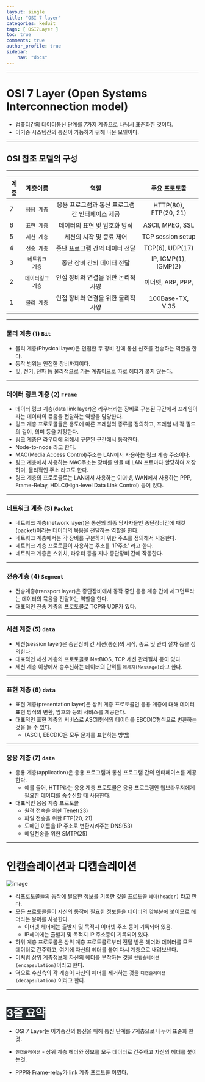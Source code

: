 ```yaml
---
layout: single
title: "OSI 7 layer"
categories: keduit
tags: [ OSI7Layer ]
toc: true
comments: true 
author_profile: true
sidebar:
    nav: "docs"
---
```


---
# OSI 7 Layer (Open Systems Interconnection model)

* 컴퓨터간의 데이터통신 단계를 7가지 계층으로 나눠서 표준화한 것이다.
* 이기종 시스템간의 통신이 가능하기 위해 나온 모델이다.

---

## OSI 참조 모델의 구성

---

|계층|계층이름|역할|주요 프로토콜
|-|:-------:|:-------------:|:----:|
|7|`응용 계층`|응용 프로그램과 통신 프로그램간 인터페이스 제공|HTTP(80), FTP(20, 21)|
|6|`표현 계층`|데이터의 표현 및 암호화 방식|ASCll, MPEG, SSL|
|5|`세션 계층`|세션의 시작 및 종료 제어|TCP session setup|
|4|`전송 계층`|종단 프로그램 간의 데이터 전달|TCP(6), UDP(17)|
|3|`네트워크 계층`|종단 장비 간의 데이터 전달|IP, ICMP(1), IGMP(2)|
|2|`데이터링크 계층`|인접 장비와 연결을 위한 논리적 사양|이더넷, ARP, PPP, |
|1|`물리 계층`|인접 장비와 연결을 위한 물리적 사양|100Base-TX, V.35|

---


### 물리 계층 (1) `Bit`
* 물리 계층(Physical layer)은 인접한 두 장비 간에 통신 신호를 전송하는 역할을 한다.
* 동작 범위는 인접한 장비까지이다.
* 빛, 전기, 전파 등 물리적으로 가는 계층이므로 따로 헤더가 붙지 않는다.
 
  
 ---

### 데이터 링크 계층 (2) `Frame`
* 데이터 링크 계층(data link layer)은 라우터라는 장비로 구분된 구간에서 프레임이라는 데이터의 묶음을 전달하는 역할을 담당한다.
* 링크 계층 프로토콜들은 용도에 따른 프레임의 종류를 정의하고, 프레임 내 각 필드의 길이, 의미 등을 지정한다.
* 링크 계층은 라우터에 의해서 구분된 구간에서 동작한다.
* Node-to-node 라고 한다.
* MAC(Media Access Control)주소는 LAN에서 사용하는 링크 계층 주소이다.
* 링크 계층에서 사용하는 MAC주소는 장비를 만들 떄 LAN 포트마다 할당하여 저장하며, 물리적인 주소 라고도 한다.
* 링크 계층의 프로토콜로는 LAN에서 사용하는 이더넷, WAN에서 사용하는 PPP, Frame-Relay, HDLC(High-level Data Link Control) 등이 있다.

---

### 네트워크 계층 (3) `Packet`
* 네트워크 계층(network layer)은 통신의 최종 당사자들인 종단장비간에 패킷(packet)이라는 데이터의 묶음을 전달하는 역할을 한다.
* 네트워크 계층에서는 각 장비를 구분하기 위한 주소를 정의해서 사용한다.
* 네트워크 계층 프로토콜이 사용하는 주소를 'IP주소' 라고 한다.
* 네트워크 계층은 스위치, 라우터 등을 지나 종단장비 간에 작동한다.

---

### 전송계층 (4) `Segment`
* 전송계층(transport layer)은 종단장비에서 동작 중인 응용 계층 간에 세그먼트라는 데이터의 묶음을 전달하는 역할을 한다.
* 대표적인 전송 계층의 프로토콜로 TCP와 UDP가 있다.
  
---

### 세션 계층 (5) `data`
* 세션(session layer)은 종단장비 간 세션(통신)의 시작, 종료 및 관리 절차 등을 정의한다.
* 대표적인 세션 계층의 프로토콜로 NetBIOS, TCP 세션 관리절차 등이 있다.
* 세션 계층 이상에서 송수신하는 데이터의 단위를 `메세지(Message)`라고 한다.

---

### 표현 계층 (6) `data`
* 표현 계층(presentation layer)은 상위 계층 프로토콜인 응용 계층에 대해 데이터 표현 방식의 변환, 암호화 등의 서비스를 제공한다.
* 대표적인 표현 계층의 서비스로 ASCll형식의 데이터를 EBCDIC형식으로 변환하는 것을 들 수 있다. 
   * (ASCll, EBCDIC은 모두 문자를 표현하는 방법)

---

### 응용 계층 (7) `data`
* 응용 계층(application)은 응용 프로그램과 통신 프로그램 간의 인터페이스를 제공한다.
  * 예를 들어, HTTP라는 응용 계층 프로토콜은 응용 프로그램인 웹브라우저에게 필요한 데이터를 송수신할 때 사용한다.
* 대표적인 응용 계층 프로토콜
  * 원격 접속을 위한 Tenet(23)
  * 파일 전송을 위한 FTP(20, 21)
  * 도메인 이름을 IP 주소로 변환시켜주는 DNS(53)
  * 메일전송을 위한 SMTP(25)   

---


# 인캡슐레이션과 디캡슐레이션
![image](https://user-images.githubusercontent.com/128279031/227756801-6458f59f-2814-4b81-a4c6-662d0e8562d9.png)

* 각프로토콜들의 동작에 필요한 정보를 기록한 것을 프로토콜 `헤더(header)` 라고 한다.
* 모든 프로토콜들이 자신의 동작에 필요한 정보들을 데이터의 앞부분에 붙이므로 헤더라는 용어를 사용한다.
  * 이더넷 헤더에는 출발지 및 목적지 이더넷 주소 등이 기록되어 있음.
  * IP헤더에는 출발지 및 목적지 IP 주소등이 기록되어 있다.
* 하위 계층 프로토콜은 상위 계층 프로토콜로부터 전달 받은 헤더와 데이터를 모두 데이터로 간주하고, 여기에 자신의 헤더를 붙여 다시 계층으로 내려보낸다.
* 이처럼 상위 계층정보에 자신의 헤더를 부착하는 것을 `인캡슐레이션(encapsulation)`이라고 한다.
* 역으로 수신측의 각 계층이 자신의 헤더를 제거하는 것을 `디캡슐레이션(decapsulation)` 이라고 한다.
  
---

# <mark style='background-color: #24292e'><font color= "white"> 3줄 요약 </font></mark>

* OSI 7 Layer는 이기종간의 통신을 위해 통신 단계를 7계층으로 나누어 표준화 한 것.

* `인캡슐레이션` - 상위 계층 헤더와 정보를 모두 데이터로 간주하고 자신의 헤더를 붙이는것.

* PPP와 Frame-relay가 link 계층 프로토콜 이였다. 